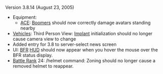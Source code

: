 Version 3.8.14 (August 23, 2005)

- Equipment:
  - [ACE](../weapons/Adaptive_Construction_Engine.md):
    [Boomers](../weapons/Adaptive_Construction_Engine.md#Boomer) should now
    correctly damage avatars standing nearby
- [Vehicles](../vehicles/Vehicle.md): Third Person View:
  [Implant](../implants/Implants.md) initialization should no longer cause camera view to
  change
- Added entry for 3.8 to server-select news screen
- UI: [BFR](../vehicles/BattleFrame_Robotics.md) [HUD](../etc/Heads-up_Display.md) should now
  appear when you hover the mouse over the BFR status display.
- [Battle Rank](../terminology/Battle_Rank.md) 24: /helmet command: Zoning
  should no longer cause a removed helmet to reappear.


